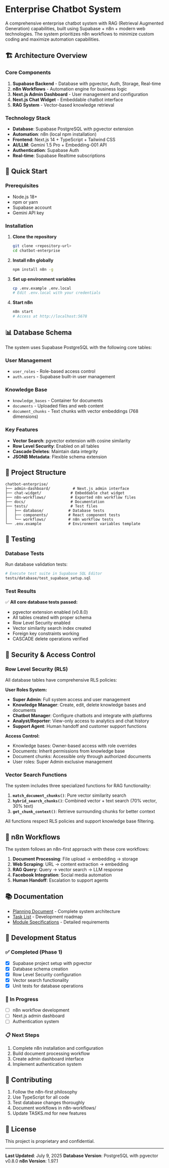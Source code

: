 # Enterprise Chatbot System

A comprehensive enterprise chatbot system with RAG (Retrieval Augmented Generation) capabilities, built using Supabase + n8n + modern web technologies. The system prioritizes n8n workflows to minimize custom coding and maximize automation capabilities.

## 🏗️ Architecture Overview

### Core Components
1. **Supabase Backend** - Database with pgvector, Auth, Storage, Real-time
2. **n8n Workflows** - Automation engine for business logic
3. **Next.js Admin Dashboard** - User management and configuration
4. **Next.js Chat Widget** - Embeddable chatbot interface
5. **RAG System** - Vector-based knowledge retrieval

### Technology Stack
- **Database**: Supabase PostgreSQL with pgvector extension
- **Automation**: n8n (local npm installation)
- **Frontend**: Next.js 14 + TypeScript + Tailwind CSS
- **AI/LLM**: Gemini 1.5 Pro + Embedding-001 API
- **Authentication**: Supabase Auth
- **Real-time**: Supabase Realtime subscriptions

## 🚀 Quick Start

### Prerequisites
- Node.js 18+
- npm or yarn
- Supabase account
- Gemini API key

### Installation

1. **Clone the repository**
   ```bash
   git clone <repository-url>
   cd chatbot-enterprise
   ```

2. **Install n8n globally**
   ```bash
   npm install n8n -g
   ```

3. **Set up environment variables**
   ```bash
   cp .env.example .env.local
   # Edit .env.local with your credentials
   ```

4. **Start n8n**
   ```bash
   n8n start
   # Access at http://localhost:5678
   ```

## 📊 Database Schema

The system uses Supabase PostgreSQL with the following core tables:

### User Management
- `user_roles` - Role-based access control
- `auth.users` - Supabase built-in user management

### Knowledge Base
- `knowledge_bases` - Container for documents
- `documents` - Uploaded files and web content
- `document_chunks` - Text chunks with vector embeddings (768 dimensions)

### Key Features
- **Vector Search**: pgvector extension with cosine similarity
- **Row Level Security**: Enabled on all tables
- **Cascade Deletes**: Maintain data integrity
- **JSONB Metadata**: Flexible schema extension

## 🔧 Project Structure

```
chatbot-enterprise/
├── admin-dashboard/          # Next.js admin interface
├── chat-widget/             # Embeddable chat widget
├── n8n-workflows/           # Exported n8n workflow files
├── docs/                    # Documentation
├── tests/                   # Test files
│   ├── database/           # Database tests
│   ├── components/         # React component tests
│   └── workflows/          # n8n workflow tests
└── .env.example            # Environment variables template
```

## 🧪 Testing

### Database Tests
Run database validation tests:
```bash
# Execute test suite in Supabase SQL Editor
tests/database/test_supabase_setup.sql
```

### Test Results
✅ **All core database tests passed:**
- pgvector extension enabled (v0.8.0)
- All tables created with proper schema
- Row Level Security enabled
- Vector similarity search index created
- Foreign key constraints working
- CASCADE delete operations verified

## 🔐 Security & Access Control

### Row Level Security (RLS)
All database tables have comprehensive RLS policies:

**User Roles System:**
- **Super Admin**: Full system access and user management
- **Knowledge Manager**: Create, edit, delete knowledge bases and documents
- **Chatbot Manager**: Configure chatbots and integrate with platforms
- **Analyst/Reporter**: View-only access to analytics and chat history
- **Support Agent**: Human handoff and customer support functions

**Access Control:**
- Knowledge bases: Owner-based access with role overrides
- Documents: Inherit permissions from knowledge base
- Document chunks: Accessible only through authorized documents
- User roles: Super Admin exclusive management

### Vector Search Functions
The system includes three specialized functions for RAG functionality:

1. **`match_document_chunks()`**: Pure vector similarity search
2. **`hybrid_search_chunks()`**: Combined vector + text search (70% vector, 30% text)
3. **`get_chunk_context()`**: Retrieve surrounding chunks for better context

All functions respect RLS policies and support knowledge base filtering.

## 🔄 n8n Workflows

The system follows an n8n-first approach with these core workflows:

1. **Document Processing**: File upload → embedding → storage
2. **Web Scraping**: URL → content extraction → embedding
3. **RAG Query**: Query → vector search → LLM response
4. **Facebook Integration**: Social media automation
5. **Human Handoff**: Escalation to support agents

## 📚 Documentation

- [Planning Document](PLANNING.md) - Complete system architecture
- [Task List](TASKS.md) - Development roadmap
- [Module Specifications](Chatbot/Chatbot_DoanhNghiep.md) - Detailed requirements

## 🚦 Development Status

### ✅ Completed (Phase 1)
- [x] Supabase project setup with pgvector
- [x] Database schema creation
- [x] Row Level Security configuration
- [x] Vector search functionality
- [x] Unit tests for database operations

### 🔄 In Progress
- [ ] n8n workflow development
- [ ] Next.js admin dashboard
- [ ] Authentication system

### 📋 Next Steps
1. Complete n8n installation and configuration
2. Build document processing workflow
3. Create admin dashboard interface
4. Implement authentication system

## 🤝 Contributing

1. Follow the n8n-first philosophy
2. Use TypeScript for all code
3. Test database changes thoroughly
4. Document workflows in n8n-workflows/
5. Update TASKS.md for new features

## 📄 License

This project is proprietary and confidential.

---

**Last Updated**: July 9, 2025
**Database Version**: PostgreSQL with pgvector v0.8.0
**n8n Version**: 1.97.1
